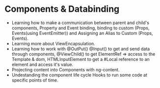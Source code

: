 # Components & Databinding

- Learning how to make a communication between parent and child's components, Property and Event binding, binding to custom (Props, Events(using EventEmitter)) and Assigning an Alias to Custom (Props, Events).
- Learning more about ViewEncapsulation.
- Learning how to work with @OutPut() @Input() to get and send data through components, @ViewChild() to get ElementRef => access to the Template & dom, HTMLInputElement to get a #Local reference to an element and access it's value.
- Projecting content into Components with ng-content.
- Undestanding the component life cycle Hooks to run some code at specific points of time.
